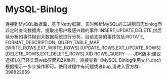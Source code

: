 # MySQL-Binlog
连接到MySQL数据库，基于Netty框架，实时解析MySQL的二进制日志binlog而非定时查询数据库，提取出用户级感兴趣的事件:INSERT,UPDATE,DELETE,供后续分析如事件抛到大数据系统进行分析。目前支持的事件包括:ROTATE, FORMAT_DESCRIPTION, QUERY,TABLE_MAP, [WRITE_ROWS,EXT_WRITE_ROWS] [UPDATE_ROWS,EXT_UPDATE_ROWS] [DELETE_ROWS,EXT_DELETE_ROWS] XID ROWS_QUERY --- JDK版本:建议选择1.8,已经实现web界面和ZK集群，直接查看《MySQL-Binlog使用文档.doc》根据指示一步步操作即可。使用过程中有问题或者bug,请进入官方群: 398822659
